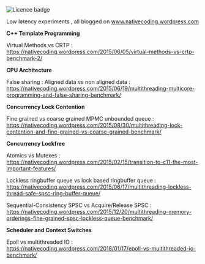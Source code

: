 <td><img src="https://img.shields.io/badge/LICENCE-PUBLIC%20DOMAIN-green.svg" alt="Licence badge"></td>

Low latency experiments , all blogged on www.nativecoding.wordpress.com

**C++ Template Programming**

Virtual Methods vs CRTP : https://nativecoding.wordpress.com/2015/06/05/virtual-methods-vs-crtp-benchmark-2/

**CPU Architecture**

False sharing : Aligned data vs non aligned data : https://nativecoding.wordpress.com/2015/06/19/multithreading-multicore-programming-and-false-sharing-benchmark/

**Concurrency Lock Contention**

Fine grained vs coarse grained MPMC unbounded queue : https://nativecoding.wordpress.com/2015/08/30/multithreading-lock-contention-and-fine-grained-vs-coarse-grained-benchmark/

**Concurrency Lockfree**

Atomics vs Mutexes : https://nativecoding.wordpress.com/2015/02/15/transition-to-c11-the-most-important-features/

Lockless ringbuffer queue vs lock based ringbuffer queue : https://nativecoding.wordpress.com/2015/06/17/multithreading-lockless-thread-safe-spsc-ring-buffer-queue/

Sequential-Consistency SPSC vs Acquire/Release SPSC : https://nativecoding.wordpress.com/2015/12/20/multithreading-memory-orderings-fine-grained-spsc-lockless-queue-benchmark/

**Scheduler and Context Switches**

Epoll vs multithreaded IO : https://nativecoding.wordpress.com/2018/01/17/epoll-vs-multithreaded-io-benchmark/